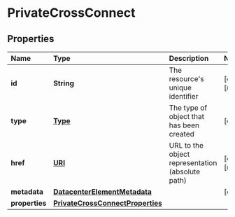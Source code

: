 # PrivateCrossConnect

## Properties

| Name | Type | Description | Notes |
| :--- | :--- | :--- | :--- |
| **id** | **String** | The resource's unique identifier | \[optional\] \[readonly\] |
| **type** | [**Type**](type.md) | The type of object that has been created | \[optional\] |
| **href** | [**URI**](https://github.com/ionos-cloud/sdk-java/tree/651e6f7fe60936a95aad1f01d36232fb4bd0a27e/docs/URI.md) | URL to the object representation \(absolute path\) | \[optional\] \[readonly\] |
| **metadata** | [**DatacenterElementMetadata**](datacenterelementmetadata.md) |  | \[optional\] |
| **properties** | [**PrivateCrossConnectProperties**](privatecrossconnectproperties.md) |  |  |

